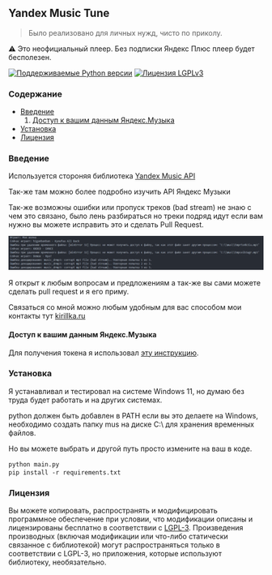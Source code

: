 ## Yandex Music Tune

> Было реализовано для личных нужд, чисто по приколу.

⚠️ Это неофициальный плеер. Без подписки Яндекс Плюс плеер будет бесполезен.

[![Поддерживаемые Python версии](https://img.shields.io/badge/python-3.8+-blue.svg)](https://pypi.org/project/yandex-music/)
[![Лицензия LGPLv3](https://img.shields.io/badge/license-LGPLv3-lightgrey.svg)](https://www.gnu.org/licenses/lgpl-3.0.html)

### Содержание
  - [Введение](#введение)
    1.  [Доступ к вашим данным Яндекс.Музыка](#доступ-к-вашим-данным-яндексмузыка)
  - [Установка](#установка)
  - [Лицензия](#лицензия)

### Введение

Используется стороняя библиотека [Yandex Music API](https://github.com/MarshalX/yandex-music-api)

Так-же там можно более подробно изучить API Яндекс Музыки

Так-же возможны ошибки или пропуск треков (bad stream) не знаю с чем это связано, было лень разбираться но треки подряд идут если вам нужно вы можете исправить это и сделать Pull Request.

![возможные ошибки](image.png)

Я открыт к любым вопросам и предложениям а так-же вы сами можете сделать pull request и я его приму.

Связаться со мной можно любым удобным для вас способом мои контакты тут [kirillka.ru](https://kirillka.ru)

#### Доступ к вашим данным Яндекс.Музыка

Для получения токена я использовал [эту инструкцию](https://github.com/MarshalX/yandex-music-api/discussions/513#discussioncomment-2729781).

### Установка

Я устанавливал и тестировал на системе Windows 11, но думаю без труда будет работать и на других системах.

python должен быть добавлен в PATH если вы это делаете на Windows, необходимо создать папку mus на диске C:\ для хранения временных файлов. 

Но вы можете выбрать и другой путь просто измените на ваш в коде.

``` shell
python main.py
pip install -r requirements.txt
```

### Лицензия

Вы можете копировать, распространять и модифицировать программное обеспечение при условии, что модификации описаны и лицензированы бесплатно в соответствии с [LGPL-3](https://www.gnu.org/licenses/lgpl-3.0.html). Произведения производных (включая модификации или что-либо статически связанное с библиотекой) могут распространяться только в соответствии с LGPL-3, но приложения, которые используют библиотеку, необязательно.
